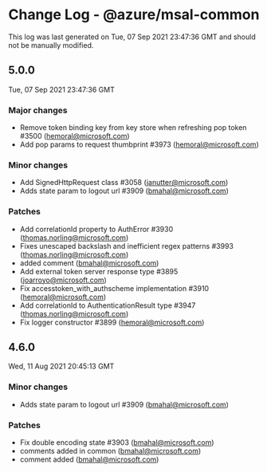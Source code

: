 # Change Log - @azure/msal-common

This log was last generated on Tue, 07 Sep 2021 23:47:36 GMT and should not be manually modified.

<!-- Start content -->

## 5.0.0

Tue, 07 Sep 2021 23:47:36 GMT

### Major changes

- Remove token binding key from key store when refreshing pop token #3500 (hemoral@microsoft.com)
- Add pop params to request thumbprint #3973 (hemoral@microsoft.com)

### Minor changes

- Add SignedHttpRequest class #3058 (janutter@microsoft.com)
- Adds state param to logout url #3909 (bmahal@microsoft.com)

### Patches

- Add correlationId property to AuthError #3930 (thomas.norling@microsoft.com)
- Fixes unescaped backslash and inefficient regex patterns #3993 (thomas.norling@microsoft.com)
- added comment (bmahal@microsoft.com)
- Add external token server response type #3895 (joarroyo@microsoft.com)
- Fix accesstoken_with_authscheme implementation #3910 (hemoral@microsoft.com)
- Add correlationId to AuthenticationResult type #3947 (thomas.norling@microsoft.com)
- Fix logger constructor #3899 (hemoral@microsoft.com)

## 4.6.0

Wed, 11 Aug 2021 20:45:13 GMT

### Minor changes

- Adds state param to logout url #3909 (bmahal@microsoft.com)

### Patches

- Fix double encoding state #3903 (bmahal@microsoft.com)
- comments added in common (bmahal@microsoft.com)
- comment added (bmahal@microsoft.com)
